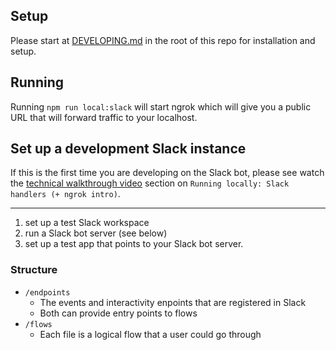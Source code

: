 ## Setup
Please start at [DEVELOPING.md](/DEVELOPING.md) in the root of this repo for installation and setup.

## Running
Running `npm run local:slack`
will start ngrok which will give you a public URL that
will forward traffic to your localhost.

## Set up a development Slack instance
If this is the first time you are developing on the Slack bot, please see watch the [technical walkthrough video](https://www.youtube.com/watch?v=b1QW5YNtBaM&t=1400s) section on `Running locally: Slack handlers (+ ngrok intro)`.

______________________________________

1. set up a test Slack workspace
2. run a Slack bot server (see below)
3. set up a test app that points to your Slack bot server.

### Structure

- `/endpoints`
  - The events and interactivity enpoints that are registered in Slack
  - Both can provide entry points to flows
- `/flows`
  - Each file is a logical flow that a user could go through